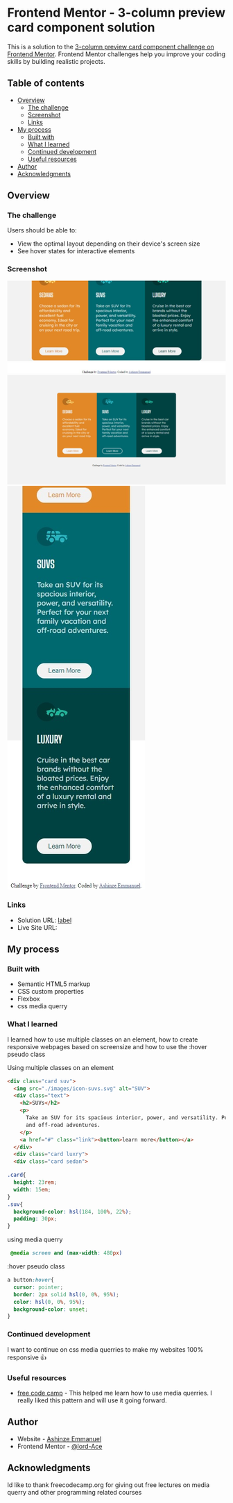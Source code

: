 # Frontend Mentor - 3-column preview card component solution

This is a solution to the [3-column preview card component challenge on Frontend Mentor](https://www.frontendmentor.io/challenges/3column-preview-card-component-pH92eAR2-). Frontend Mentor challenges help you improve your coding skills by building realistic projects. 

## Table of contents

- [Overview](#overview)
  - [The challenge](#the-challenge)
  - [Screenshot](#screenshot)
  - [Links](#links)
- [My process](#my-process)
  - [Built with](#built-with)
  - [What I learned](#what-i-learned)
  - [Continued development](#continued-development)
  - [Useful resources](#useful-resources)
- [Author](#author)
- [Acknowledgments](#acknowledgments)


## Overview

### The challenge

Users should be able to:

- View the optimal layout depending on their device's screen size
- See hover states for interactive elements

### Screenshot

![desktop view](images/Web%20capture_1-5-2023_152730_127.0.0.1.jpeg)
![Active states](images/Web%20capture_1-5-2023_152851_127.0.0.1.jpeg)
![mobile view](images/Web%20capture_1-5-2023_153423_127.0.0.1.jpeg)

### Links

- Solution URL: [label](index.html)
- Live Site URL: 

## My process

### Built with

- Semantic HTML5 markup
- CSS custom properties
- Flexbox
- css media querry

### What I learned
I learned how to use multiple classes on an element, how to create responsive webpages based on screensize and how to use the :hover pseudo class

Using multiple classes on an element
```html
<div class="card suv">
  <img src="./images/icon-suvs.svg" alt="SUV">
  <div class="text">
    <h2>SUVs</h2>
    <p>
      Take an SUV for its spacious interior, power, and versatility. Perfect for your next family vacation 
      and off-road adventures.          
    </p>
    <a href="#" class="link"><button>learn more</button></a>
  </div>
  <div class="card luxry">
  <div class="card sedan">
```
```css
.card{
  height: 23rem;
  width: 15em;
} 
.suv{
  background-color: hsl(184, 100%, 22%);
  padding: 30px;
}
```

using media querry
```css
 @media screen and (max-width: 480px)
```

:hover pseudo class
```css
a button:hover{
  cursor: pointer;
  border: 2px solid hsl(0, 0%, 95%);
  color: hsl(0, 0%, 95%);
  background-color: unset;
}
```

### Continued development

I want to continue on css media querries to make my websites 100% responsive 👍

### Useful resources

- [free code camp](https://www.freecodecamp.org/news/css-media-queries-breakpoints-media-types-standard-resolutions-and-more/) - This helped me learn how to use media querries. I really liked this pattern and will use it going forward.

## Author

- Website - [Ashinze Emmanuel](https://www.your-site.com)
- Frontend Mentor - [@lord-Ace](https://www.frontendmentor.io/profile/lord-Ace)

## Acknowledgments

Id like to thank freecodecamp.org for giving out free lectures on media querry and other programming related courses

